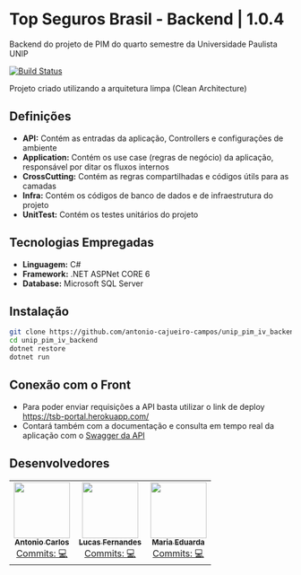 # Top Seguros Brasil - Backend | 1.0.4
Backend do projeto de PIM do quarto semestre da Universidade Paulista UNIP

[![Build Status](https://travis-ci.org/joemccann/dillinger.svg?branch=master)](https://github.com/antonio-cajueiro-campos/unip_pim_iv_backend)

Projeto criado utilizando a arquitetura limpa (Clean Architecture)

## Definições

- **API:** Contém as entradas da aplicação, Controllers e configurações de ambiente
- **Application:** Contém os use case (regras de negócio) da aplicação, responsável por ditar os fluxos internos
- **CrossCutting:** Contém as regras compartilhadas e códigos útils para as camadas
- **Infra:** Contém os códigos de banco de dados e de infraestrutura do projeto
- **UnitTest:** Contém os testes unitários do projeto

## Tecnologias Empregadas
* **Linguagem:** C#
* **Framework:** .NET ASPNet CORE 6
* **Database:** Microsoft SQL Server

## Instalação

```sh
git clone https://github.com/antonio-cajueiro-campos/unip_pim_iv_backend.git
cd unip_pim_iv_backend
dotnet restore
dotnet run
```

## Conexão com o Front
- Para poder enviar requisições a API basta utilizar o link de deploy https://tsb-portal.herokuapp.com/
- Contará também com a documentação e consulta em tempo real da aplicação com o [Swagger da API](https://tsb-portal.herokuapp.com/swagger/index.html)

## Desenvolvedores
<table>
	<tr>
    	<td align="center">
			<a href="https://github.com/antonio-cajueiro-campos">
				<img src="https://avatars.githubusercontent.com/u/7028783?v=4" width="100px;" alt=""/><br />
				<sub>
					<b>Antonio Carlos</b>
				</sub>
			</a>
			<br />
			<a href="https://github.com/antonio-cajueiro-campos/unip_pim_iv_backend/commits?author=antonio-cajueiro-campos" title="Code">Commits: 💻</a>
		</td>
    	<td align="center">
			<a href="https://github.com/Lucas4985">
				<img src="https://avatars.githubusercontent.com/u/102609797?v=4" width="100px;" alt=""/><br />
				<sub>
					<b>Lucas Fernandes</b>
				</sub>
			</a>
			<br />
			<a href="https://github.com/antonio-cajueiro-campos/unip_pim_iv_backend/commits?author=Lucas4985" title="Code">Commits: 💻</a>
		</td>
    	<td align="center">
			<a href="https://github.com/BHOWXY">
				<img src="https://avatars.githubusercontent.com/u/91236653?v=4" width="100px;" alt=""/><br />
				<sub>
					<b>Maria Eduarda</b>
				</sub>
			</a>
			<br />
			<a href="https://github.com/antonio-cajueiro-campos/unip_pim_iv_backend/commits?author=BHOWXY" title="Code">Commits: 💻</a>
		</td>
	</tr>
</table>